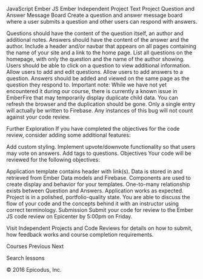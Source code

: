 JavaScript Ember JS Ember Independent Project
Text
Project
Question and Answer Message Board
Create a question and answer message board where a user submits a question and other users can respond with answers.

Questions should have the content of the question itself, an author and additional notes.
Answers should have the content of the answer and the author.
Include a header and/or navbar that appears on all pages containing the name of your site and a link to the home page.
List all questions on the homepage, with only the question and the name of the author showing.
Users should be able to click on a question to view additional information.
Allow users to add and edit questions.
Allow users to add answers to a question. Answers should be added and viewed on the same page as the question they respond to.
Important note: While we have not yet encountered it during our course, there is currently a known issue in EmberFire that may temporarily display duplicate child data. You can refresh the browser and the duplication should be gone. Only a single entry will actually be written to Firebase. Any instances of this bug will not count against your code review.

Further Exploration
If you have completed the objectives for the code review, consider adding some additional features:

Add custom styling.
Implement upvote/downvote functionality so that users may vote on answers.
Add tags to questions.
Objectives
Your code will be reviewed for the following objectives:

Application template contains header with link(s).
Data is stored in and retrieved from Ember Data models and Firebase.
Components are used to create display and behavior for your templates.
One-to-many relationship exists between Question and Answers.
Application works as expected.
Project is in a polished, portfolio-quality state.
You are able to discuss the flow of your code and the concepts behind it with an instructor using correct terminology.
Submission
Submit your code for review to the Ember JS code review on Epicenter by 5:00pm on Friday.

Visit Independent Projects and Code Reviews for details on how to submit, how feedback works and course completion requirements.

Courses
Previous
Next

Search lessons

© 2016 Epicodus, Inc.
